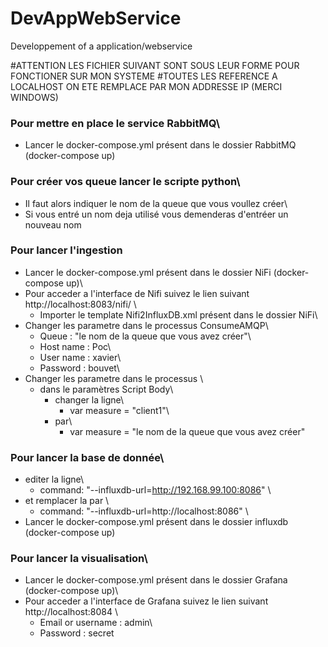 # DevAppWebService
Developpement of a application/webservice

#ATTENTION LES FICHIER SUIVANT SONT SOUS LEUR FORME POUR FONCTIONER SUR MON SYSTEME
#TOUTES LES REFERENCE A LOCALHOST ON ETE REMPLACE PAR MON ADDRESSE IP (MERCI WINDOWS)

### Pour mettre en place le service RabbitMQ\
  - Lancer le docker-compose.yml présent dans le dossier RabbitMQ (docker-compose up)


### Pour créer vos queue lancer le scripte python\
  - Il faut alors indiquer le nom de la queue que vous voullez créer\
  - Si vous entré un nom deja utilisé vous demenderas d'entréer un nouveau nom
  

### Pour lancer l'ingestion 
- Lancer le docker-compose.yml présent dans le dossier NiFi (docker-compose up)\
-  Pour acceder a l'interface de Nifi suivez le lien suivant http://localhost:8083/nifi/ \
    - Importer le template Nifi2InfluxDB.xml présent dans le dossier NiFi\
  - Changer les parametre dans le processus ConsumeAMQP\
    - Queue : "le nom de la queue que vous avez créer"\
    - Host name : Poc\
    - User name : xavier\
    - Password : bouvet\
  - Changer les parametre dans le processus \
    - dans le paramètres Script Body\
      - changer la ligne\
        - var measure = "client1"\
      - par\
        - var measure = "le nom de la queue que vous avez créer"
    

### Pour lancer la base de donnée\
  - editer la ligne\
    - command: "--influxdb-url=http://192.168.99.100:8086" \
  - et remplacer la par \
    - command: "--influxdb-url=http://localhost:8086" \
  - Lancer le docker-compose.yml présent dans le dossier influxdb (docker-compose up)
  
  
### Pour lancer la visualisation\
  - Lancer le docker-compose.yml présent dans le dossier Grafana (docker-compose up)\
  - Pour acceder a l'interface de Grafana suivez le lien suivant http://localhost:8084 \
    - Email or username : admin\
    - Password : secret
